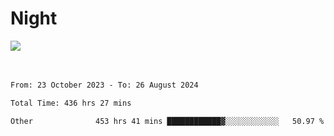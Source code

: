 <div>
<h1 align="left">Night</h1>
<img src="https://github.com/user-attachments/assets/9d416f7e-3a36-4f9c-8fdd-800c71504a94" />

<br/>
<br/>
<br/>

<!--START_SECTION:waka-->

```txt
From: 23 October 2023 - To: 26 August 2024

Total Time: 436 hrs 27 mins

Other              453 hrs 41 mins ████████████▓░░░░░░░░░░░░   50.97 %
```

<!--END_SECTION:waka-->
